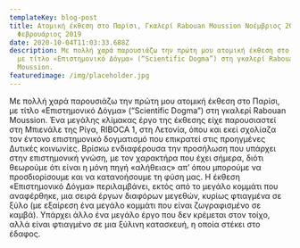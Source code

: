 ```yaml
---
templateKey: blog-post
title: Ατομική έκθεση στο Παρίσι, Γκαλερί Rabouan Moussion Νοέμβριος 2018 -
  Φεβρουάριος 2019
date: 2020-10-04T11:03:33.688Z
description: Με πολλή χαρά παρουσιάζω την πρώτη μου ατομική έκθεση στο Παρίσι,
  με τίτλο «Επιστημονικό Δόγμα» (“Scientific Dogma”) στη γκαλερί Rabouan
  Moussion.
featuredimage: /img/placeholder.jpg
---
```

Με πολλή χαρά παρουσιάζω την πρώτη μου ατομική έκθεση στο Παρίσι, με τίτλο «Επιστημονικό Δόγμα» (“Scientific Dogma”) στη γκαλερί Rabouan Moussion. Ένα μεγάλης κλίμακας έργο της έκθεσης είχε παρουσιαστεί στη Μπιενάλε της Ρίγα, RIBOCA 1, στη Λετονία, όπου και εκεί σχολίαζα τον έντονο επιστημονικό δογματισμό που επικρατεί στις προηγμένες Δυτικές κοινωνίες. Βρίσκω ενδιαφέρουσα την προσήλωση που υπάρχει στην επιστημονική γνώση, με τον χαρακτήρα που έχει σήμερα, διότι θεωρούμε ότι είναι η μόνη πηγή «αλήθειας» απ’ όπου μπορούμε να προσδιορίσουμε και να κατανοήσουμε τη φύση μας. Η έκθεση «Επιστημονικό Δόγμα» περιλαμβάνει, εκτός από το μεγάλο κομμάτι που αναφέρθηκε, μια σειρά έργων διαφόρων μεγεθών, κυρίως φτιαγμένα σε ξύλο (με εξαίρεση ένα μεγάλο κομμάτι που είναι ζωγραφισμένο σε καμβά). Υπάρχει άλλο ένα μεγάλο έργο που δεν κρέμεται στον τοίχο, αλλά είναι φτιαγμένο σε μια ξύλινη κατασκευή, η οποία στέκει στο έδαφος.